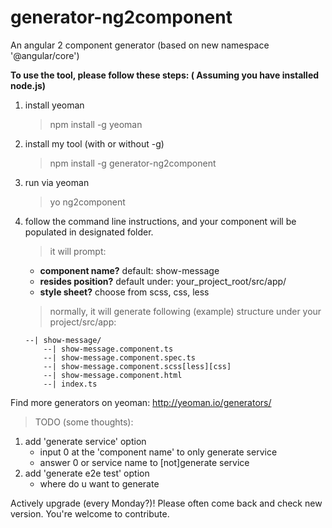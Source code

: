 # generator-ng2component
An angular 2 component generator (based on new namespace '@angular/core')

**To use the tool, please follow these steps: ( Assuming you have installed node.js)**

1. install yeoman
    > npm install -g yeoman
    
2. install my tool (with or without -g)
    > npm install -g generator-ng2component
    
3. run via yeoman
    > yo ng2component
    
4. follow the command line instructions, and your component will be populated in designated folder.
    > it will prompt:

    - **component name?** default: show-message  
    - **resides position?** default under: your_project_root/src/app/  
    - **style sheet?** choose from scss, css, less  

    > normally, it will generate following (example) structure under your project/src/app:

    ```
    --| show-message/
        --| show-message.component.ts
        --| show-message.component.spec.ts
        --| show-message.component.scss[less][css]
        --| show-message.component.html
        --| index.ts
    ```

Find more generators on yeoman: http://yeoman.io/generators/

> TODO (some thoughts):  

1. add 'generate service' option  
    * input 0 at the 'component name' to only generate service
    * answer 0 or service name to [not]generate service
2. add 'generate e2e test' option
    * where do u want to generate
    
Actively upgrade (every Monday?)! Please often come back and check new version. You're welcome to contribute.
